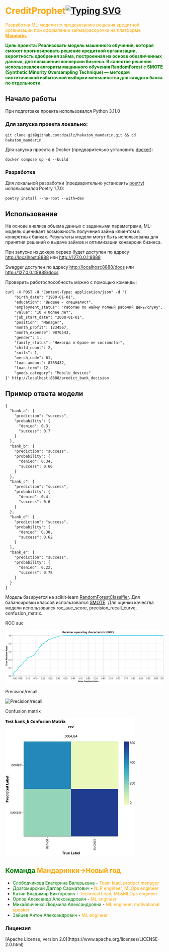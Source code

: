 <body>
    <h1 style="color: orange;">CreditProphet<a href="https://git.io/typing-svg"><img src="https://readme-typing-svg.herokuapp.com?font=Fira+Code&pause=500&color=orange&width=435&lines=DeepFakeEvolution" alt="Typing SVG" /></a></h1>
    

<p><span style="color: orange;">Разработка ML-модели по предсказанию решения кредитной организации при оформлении займа/рассрочки на платформе <a href="https://mandarin.io/ru" style="color: orange; font-weight: bold;">Mandarin.</a></span></p>

<p style="color: green; font-weight: bold;"><span>Цель проекта:</span> Реализовать модель машинного обучения, которая сможет прогнозировать решение кредитной организации, вероятность одобрения займа, построенная на основе обезличенных данных, для повышения конверсии бизнеса. В качестве решения использовался алгоритм машинного обучения RandomForest c SMOTE (Synthetic Minority Oversampling Technique) — методом синтетической избыточной выборки меньшинства для каждого банка по отдельности.</p>
<h2>Начало работы</h2>
<p>При подготовке проекта использовался Python 3.11.0</p>

<h3>Для запуска проекта локально:</h3>
<pre>
<code>git clone git@github.com:dzailz/hakaton_mandarin.git &amp;&amp; cd hakaton_mandarin</code>
</pre>

<p>Для запуска проекта в Docker (предварительно установить <a href="https://docs.docker.com/get-docker/">docker</a>):</p>
<pre>
<code>docker compose up -d --build</code>
</pre>

<h3>Разработка</h3>
<p>Для локальной разработки (предварительно установить <a href="https://python-poetry.org/docs/#installation">poetry</a>) использовался Poetry 1.7.0:</p>
<pre>
<code>poetry install --no-root --with=dev</code>
</pre>
<h2>Использование</h2>
<p>На основе анализа объема данных с заданными параметрами, ML-модель оценивает возможность получения займа клиентом в конкретных банках. Результаты модели могут быть использованы для принятия решений о выдаче займов и оптимизации конверсии бизнеса.</p>

<p>При запуске из докера сервер будет доступен по адресу <a href="http://localhost:8888">http://localhost:8888</a> или <a href="http://127.0.0.1:8888">http://127.0.0.1:8888</a></p>
<p>Swagger доступен по адресу <a href="http://localhost:8888/docs">http://localhost:8888/docs</a> или <a href="http://127.0.0.1:8888/docs">http://127.0.0.1:8888/docs</a></p>
<p>Проверить работоспособность можно с помощью команды:</p>
<pre><code>curl -X POST -H "Content-Type: application/json" -d '{
    "birth_date": "1980-01-01",
    "education": "Высшее - специалист",
    "employment_status": "Работаю по найму полный рабочий день/служу",
    "value": "10 и более лет",
    "job_start_date": "2000-01-01",
    "position": "Manager",
    "month_profit": 1234567,
    "month_expense": 9876543,
    "gender": 1,
    "family_status": "Никогда в браке не состоял(а)",
    "child_count": 2,
    "snils": 1,
    "merch_code": 61,
    "loan_amount": 8765432,
    "loan_term": 12,
    "goods_category": "Mobile_devices"
}' http://localhost:8888/predict_bank_decision</code></pre>

<h2>Пример ответа модели</h2>
<pre><code>{
  "bank_a": {
    "prediction": "success",
    "probability": {
      "denied": 0.3,
      "success": 0.7
    }
  },
  "bank_b": {
    "prediction": "success",
    "probability": {
      "denied": 0.34,
      "success": 0.66
    }
  },
  "bank_c": {
    "prediction": "success",
    "probability": {
      "denied": 0.4,
      "success": 0.6
    }
  },
  "bank_d": {
    "prediction": "success",
    "probability": {
      "denied": 0.38,
      "success": 0.62
    }
  },
  "bank_e": {
    "prediction": "success",
    "probability": {
      "denied": 0.22,
      "success": 0.78
    }
  }
}</code></pre>

<p>Модель базируется на scikit-learn <a href="https://scikit-learn.org/stable/modules/generated/sklearn.ensemble.RandomForestClassifier.html">RandomForestClassifier</a>. Для балансировки классов использовался <a href="https://imbalanced-learn.org/stable/references/generated/imblearn.over_sampling.SMOTE.html">SMOTE</a>. Для оценки качества модели использовался roc_auc_score, precision_recall_curve, confusion_matrix.</p>

<p>ROC auc</p>
<img src="https://github.com/dzailz/hakaton_mandarin/blob/main/ROC_auc.jpeg" alt="ROC auc">

<p>Precision/recall</p>
<img src="https://github.com/dzailz/hakaton_mandarin/blob/main/Precision_recall.jpeg" alt="Precision/recall">

<p>Confusion matrix</p>
<img src="https://github.com/dzailz/hakaton_mandarin/blob/main/Confusion_matrix.jpeg" alt="Confusion matrix">

<h2><span style="color:green;">Команда</span>  <span style="color:orange;">Мандаринки->Новый год</span></h2>
<ul>
<li><span style="color:green;">Слободчикова Екатерина Валерьевна</span>
  - <span style="color:orange;">Team lead, product manager</span></li>
<li><span style="color:green;">Драгомирский Даглар Сарматович</span>
  - <span style="color:orange;">NLP engineer, MLOps engineer</span></li>
<li><span style="color:green;">Катин Владимир Викторович</span>
  - <span style="color:orange;">Technical Lead, ML&MLOps engineer</span></li>
<li><span style="color:green;">Орлов Александр Александрович</span>
  - <span style="color:orange;">ML engineer</span></li>
<li><span style="color:green;">Михайличенко Людмила Александровна</span>
  - <span style="color:orange;">ML engineer, motivational speaker</span></li>
<li><span style="color:green;">Зайцев Антон Александрович</span>
  - <span style="color:orange;">ML engineer</span></li>
</ul>
<h3>Лицензия</h3>
<p>[Apache License, version 2.0](https://www.apache.org/licenses/LICENSE-2.0.html)</p>

</body>

</html>
